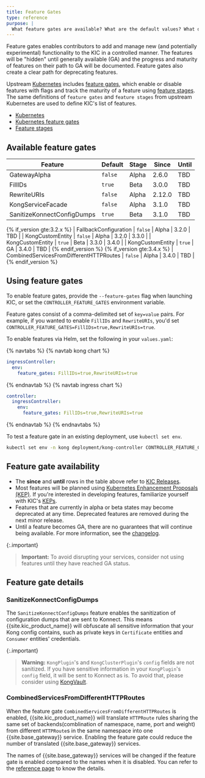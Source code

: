 ```yaml
---
title: Feature Gates
type: reference
purpose: |
  What feature gates are available? What are the default values? What do they do?
---
```


Feature gates enables contributors to add and manage new (and potentially experimental) functionality to the KIC in a controlled manner. The features will be "hidden" until generally available (GA) and the progress and maturity of features on their path to GA will be documented. Feature gates also create a clear path for deprecating features.

Upstream [Kubernetes][k8s] includes [feature gates][gates], which enable or disable features with flags and track the maturity of a feature using [feature stages][stages].
The same definitions of `feature gates` and `feature stages` from upstream Kubernetes are used to define KIC's list of features.

* [Kubernetes](https://kubernetes.io)
* [Kubernetes feature gates](https://kubernetes.io/docs/reference/command-line-tools-reference/feature-gates/)
* [Feature stages](https://kubernetes.io/docs/reference/command-line-tools-reference/feature-gates/#feature-stages)

## Available feature gates

| Feature                    | Default | Stage | Since  | Until |
|----------------------------|---------|-------|--------|-------|
| GatewayAlpha               | `false` | Alpha | 2.6.0  | TBD   |
| FillIDs                    | `true`  | Beta  | 3.0.0  | TBD   |
| RewriteURIs                | `false` | Alpha | 2.12.0 | TBD   |
| KongServiceFacade          | `false` | Alpha | 3.1.0  | TBD   |
| SanitizeKonnectConfigDumps | `true`  | Beta  | 3.1.0  | TBD   |
{% if_version gte:3.2.x %}
| FallbackConfiguration      | `false` | Alpha | 3.2.0  | TBD   |
| KongCustomEntity           | `false` | Alpha | 3.2.0  | 3.3.0 |
| KongCustomEntity           | `true`  | Beta  | 3.3.0  | 3.4.0 |
| KongCustomEntity           | `true`  | GA    | 3.4.0  | TBD   |
{% endif_version %}
{% if_version gte:3.4.x %}
| CombinedServicesFromDifferentHTTPRoutes  | `false` | Alpha | 3.4.0  | TBD   |
{% endif_version %}

## Using feature gates

To enable feature gates, provide the `--feature-gates` flag when launching KIC, or set the `CONTROLLER_FEATURE_GATES` environment variable.

Feature gates consist of a comma-delimited set of `key=value` pairs. For example, if you wanted to enable `FillIDs` and `RewriteURIs`, you'd set `CONTROLLER_FEATURE_GATES=FillIDs=true,RewriteURIs=true`.

To enable features via Helm, set the following in your `values.yaml`:

{% navtabs %}
{% navtab kong chart %}
```yaml
ingressController:
  env:
    feature_gates: FillIDs=true,RewriteURIs=true
```
{% endnavtab %}
{% navtab ingress chart %}
```yaml
controller:
  ingressController:
    env:
      feature_gates: FillIDs=true,RewriteURIs=true
```
{% endnavtab %}
{% endnavtabs %}

To test a feature gate in an existing deployment, use `kubectl set env`.

```bash
kubectl set env -n kong deployment/kong-controller CONTROLLER_FEATURE_GATES="FillIDs=true,RewriteURIs=true" -c ingress-controller
```

## Feature gate availability

* The **since** and **until** rows in the table above refer to [KIC Releases][releases].
* Most features will be planned using [Kubernetes Enhancement Proposals (KEP)][k8s-keps]. If you're interested in developing features, familiarize yourself with KIC's [KEPs][kic-keps].
* Features that are currently in alpha or beta states may become deprecated at any time. Deprecated features are removed during the next minor release.
* Until a feature becomes GA, there are no guarantees that will continue being available. For more information, see the [changelog](https://github.com/Kong/kubernetes-ingress-controller/blob/main/CHANGELOG.md).

{:.important}
>**Important:** To avoid disrupting your services, consider not using features until they have reached GA status.

[k8s]:https://kubernetes.io
[gates]:https://kubernetes.io/docs/reference/command-line-tools-reference/feature-gates/
[stages]:https://kubernetes.io/docs/reference/command-line-tools-reference/feature-gates/#feature-stages
[k8s-keps]:https://github.com/kubernetes/enhancements
[kic-keps]:https://github.com/Kong/kubernetes-ingress-controller/tree/main/keps
[releases]:https://github.com/Kong/kubernetes-ingress-controller/releases

## Feature gate details

### SanitizeKonnectConfigDumps

The `SanitizeKonnectConfigDumps` feature enables the sanitization of configuration dumps that are sent to Konnect.
This means {{site.kic_product_name}} will obfuscate all sensitive information that your Kong config contains, such as
private keys in `Certificate` entities and `Consumer` entities' credentials.

{:.important}
> **Warning:** `KongPlugin`'s and `KongClusterPlugin`'s `config` fields are not sanitized. If you have sensitive information
> in your `KongPlugin`'s `config` field, it will be sent to Konnect as is. To avoid that, please consider using
> [KongVault](/kubernetes-ingress-controller/{{page.release}}/reference/custom-resources/#kongvault).

### CombinedServicesFromDifferentHTTPRoutes

When the feature gate `CombinedServicesFromDifferentHTTPRoutes` is enabled, {{site.kic_product_name}} will translate `HTTPRoute` rules
sharing the same set of backends(comblination of namespace, name, port and weight) from different `HTTPRoute`s in the same namespace
into one {{site.base_gateway}} service. Enabling the feature gate could reduce the number of translated {{site.base_gateway}} services.

The names of {{site.base_gateway}} services will be changed if the feature gate is enabled compared to the names when it is disabled.
You can refer to the [reference page](/kubernetes-ingress-controller/{{page.release}}/reference/combined-services-from-different-httproutes) to know the details.
